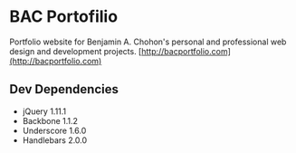 # BAC Portofilio
Portfolio website for Benjamin A. Chohon's personal and professional web design and development projects.
[http://bacportfolio.com](http://bacportfolio.com)

## Dev Dependencies
- jQuery 1.11.1
- Backbone 1.1.2
- Underscore 1.6.0
- Handlebars 2.0.0
